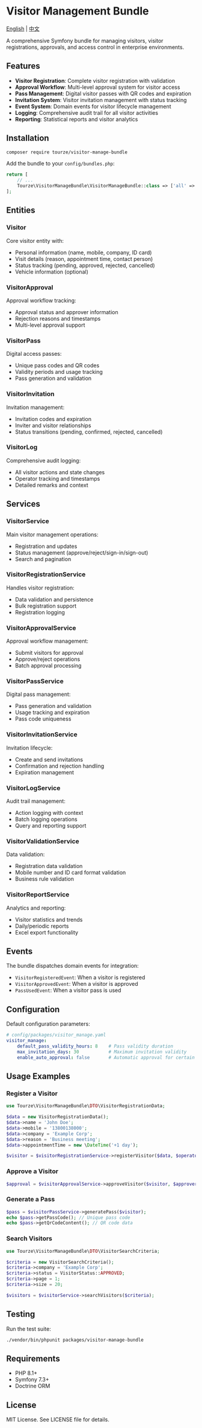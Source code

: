 # Visitor Management Bundle

[English](README.md) | [中文](README.zh-CN.md)

A comprehensive Symfony bundle for managing visitors, visitor registrations, approvals, and access control in enterprise environments.

## Features

- **Visitor Registration**: Complete visitor registration with validation
- **Approval Workflow**: Multi-level approval system for visitor access
- **Pass Management**: Digital visitor passes with QR codes and expiration
- **Invitation System**: Visitor invitation management with status tracking
- **Event System**: Domain events for visitor lifecycle management
- **Logging**: Comprehensive audit trail for all visitor activities
- **Reporting**: Statistical reports and visitor analytics

## Installation

```bash
composer require tourze/visitor-manage-bundle
```

Add the bundle to your `config/bundles.php`:

```php
return [
    // ...
    Tourze\VisitorManageBundle\VisitorManageBundle::class => ['all' => true],
];
```

## Entities

### Visitor
Core visitor entity with:
- Personal information (name, mobile, company, ID card)
- Visit details (reason, appointment time, contact person)
- Status tracking (pending, approved, rejected, cancelled)
- Vehicle information (optional)

### VisitorApproval
Approval workflow tracking:
- Approval status and approver information
- Rejection reasons and timestamps
- Multi-level approval support

### VisitorPass
Digital access passes:
- Unique pass codes and QR codes
- Validity periods and usage tracking
- Pass generation and validation

### VisitorInvitation
Invitation management:
- Invitation codes and expiration
- Inviter and visitor relationships
- Status transitions (pending, confirmed, rejected, cancelled)

### VisitorLog
Comprehensive audit logging:
- All visitor actions and state changes
- Operator tracking and timestamps
- Detailed remarks and context

## Services

### VisitorService
Main visitor management operations:
- Registration and updates
- Status management (approve/reject/sign-in/sign-out)
- Search and pagination

### VisitorRegistrationService
Handles visitor registration:
- Data validation and persistence
- Bulk registration support
- Registration logging

### VisitorApprovalService
Approval workflow management:
- Submit visitors for approval
- Approve/reject operations
- Batch approval processing

### VisitorPassService
Digital pass management:
- Pass generation and validation
- Usage tracking and expiration
- Pass code uniqueness

### VisitorInvitationService
Invitation lifecycle:
- Create and send invitations
- Confirmation and rejection handling
- Expiration management

### VisitorLogService
Audit trail management:
- Action logging with context
- Batch logging operations
- Query and reporting support

### VisitorValidationService
Data validation:
- Registration data validation
- Mobile number and ID card format validation
- Business rule validation

### VisitorReportService
Analytics and reporting:
- Visitor statistics and trends
- Daily/periodic reports
- Excel export functionality

## Events

The bundle dispatches domain events for integration:

- `VisitorRegisteredEvent`: When a visitor is registered
- `VisitorApprovedEvent`: When a visitor is approved
- `PassUsedEvent`: When a visitor pass is used

## Configuration

Default configuration parameters:

```yaml
# config/packages/visitor_manage.yaml
visitor_manage:
    default_pass_validity_hours: 8    # Pass validity duration
    max_invitation_days: 30           # Maximum invitation validity
    enable_auto_approval: false       # Automatic approval for certain conditions
```

## Usage Examples

### Register a Visitor

```php
use Tourze\VisitorManageBundle\DTO\VisitorRegistrationData;

$data = new VisitorRegistrationData();
$data->name = 'John Doe';
$data->mobile = '13800138000';
$data->company = 'Example Corp';
$data->reason = 'Business meeting';
$data->appointmentTime = new \DateTime('+1 day');

$visitor = $visitorRegistrationService->registerVisitor($data, $operatorId);
```

### Approve a Visitor

```php
$approval = $visitorApprovalService->approveVisitor($visitor, $approverId);
```

### Generate a Pass

```php
$pass = $visitorPassService->generatePass($visitor);
echo $pass->getPassCode(); // Unique pass code
echo $pass->getQrCodeContent(); // QR code data
```

### Search Visitors

```php
use Tourze\VisitorManageBundle\DTO\VisitorSearchCriteria;

$criteria = new VisitorSearchCriteria();
$criteria->company = 'Example Corp';
$criteria->status = VisitorStatus::APPROVED;
$criteria->page = 1;
$criteria->size = 20;

$visitors = $visitorService->searchVisitors($criteria);
```

## Testing

Run the test suite:

```bash
./vendor/bin/phpunit packages/visitor-manage-bundle
```

## Requirements

- PHP 8.1+
- Symfony 7.3+
- Doctrine ORM

## License

MIT License. See LICENSE file for details.